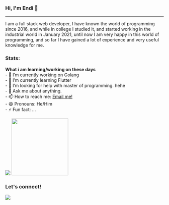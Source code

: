 ### Hi, I'm Endi 👋 
<hr>

I am a full stack web developer, 
I have known the world of programming since 2016, and while in college I studied it, and started working in the industrial world in January 2021, until now I am very happy in this world of programming, and so far I have gained a lot of experience and very useful knowledge for me.

### Stats:
 <sumary><strong>What i am learning/working on these days</strong></sumary> <br>
    - 🔭 I’m currently working on Golang </br>
    - 🌱 I’m currently learning Flutter</br>
    - 🤔 I’m looking for help with master of programming. hehe </br>
    - 💬 Ask me about anything.</br>
    - 📫 How to reach me: <a href="mailto:endijulian080798@gmail.com">Email me!</a>  </br>
    - 😄 Pronouns: He/Him </br>
    - ⚡ Fun fact: ... </br>
<p>
    <img src="https://github-readme-stats.vercel.app/api?username=endijulian&hide=contribs,prs&show_icons=true&hide_border=true&title_color=000" />
    <img src="https://github-readme-stats.vercel.app/api/top-langs/?username=endijulian&layout=compact" height=180 />
</p>

### Let's connect!
<p>
    <a href="https://www.linkedin.com/in/endi-julian" target="blank"><img src="https://img.shields.io/badge/Endi_Julian-30302f?style=flat&logo=linkedin" /></a>
</p>

